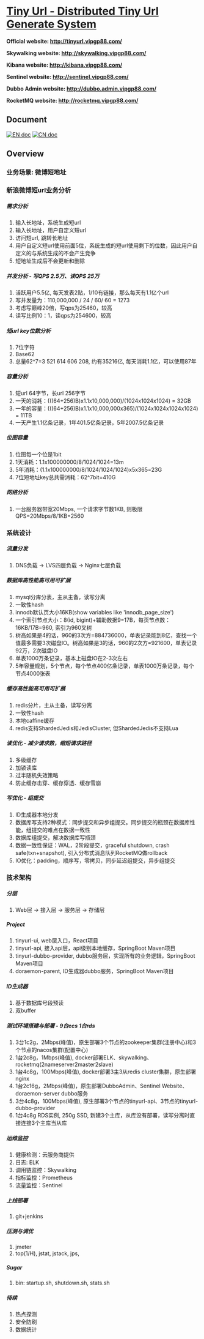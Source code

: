 # [Tiny Url - Distributed Tiny Url Generate System](http://tinyurl.vipgp88.com/)

**Official website: http://tinyurl.vipgp88.com/**

**Skywalking website: http://skywalking.vipgp88.com/**

**Kibana website: http://kibana.vipgp88.com/**

**Sentinel website: http://sentinel.vipgp88.com/**

**Dubbo Admin website: http://dubbo.admin.vipgp88.com/**

**RocketMQ website: http://rocketmq.vipgp88.com/**


## Document

[![EN doc](https://img.shields.io/badge/document-English-blue.svg)]()
[![CN doc](https://img.shields.io/badge/文档-中文版-blue.svg)]()

## Overview
### 业务场景: 微博短地址

### 新浪微博短url业务分析
##### 需求分析
1. 输入长地址，系统生成短url
2. 输入长地址，用户自定义短url
3. 访问短url, 跳转长地址
4. 用户自定义短url使用前面5位，系统生成的短url使用剩下的位数，因此用户自定义的与系统生成的不会产生竞争
5. 短地址生成后不会更新和删除

##### 并发分析 - 写QPS 2.5万、读QPS 25万
1. 活跃用户5.5亿, 每天发表2贴，1/10有链接，那么每天有1.1亿个url
2. 写并发量为：110,000,000 / 24 / 60/ 60 = 1273
3. 考虑写巅峰20倍，写qps为25460，较高
4. 读写比例10：1，读qps为254600，较高

##### 短url key位数分析
1. 7位字符
2. Base62 
3. 总量62^7=3 521 614 606 208, 约有35216亿, 每天消耗1.1亿，可以使用87年

##### 容量分析
1. 短url 64字节，长url 256字节
2. 一天的消耗：(((64+256)B)x1.1x10,000,000)/(1024x1024x1024) = 32GB
3. 一年的容量：(((64+256)B)x1.1x10,000,000x365)/(1024x1024x1024x1024) = 11TB
4. 一天产生1.1亿条记录，1年401.5亿条记录，5年2007.5亿条记录


##### 位图容量
1. 位图每一个位是1bit
2. 1天消耗：1.1x100000000/8/1024/1024=13m
3. 5年消耗：(1.1x100000000/8/1024/1024/1024)x5x365=23G
4. 7位短地址key总共需消耗：62^7bit=410G

##### 网络分析
1.  一台服务器带宽20Mbps, 一个请求字节数1KB, 则极限QPS=20Mbps/8/1KB=2560

### 系统设计
##### 流量分发
1. DNS负载 -> LVS四层负载 -> Nginx七层负载
##### 数据库高性能高可用可扩展
1. mysql分库分表，主从主备，读写分离
2. 一致性hash
3. innodb默认页大小16KB(show variables like 'innodb_page_size')
4. 一个索引节点大小：8(id, bigint)+辅助数据9=17B，每页节点数：16KB/17B=960, 索引为960叉树
5. 树高如果是4的话，960的3次方=884736000，单表记录能到8亿，查找一个值最多需要3次磁盘IO。树高如果是3的话，960的2次方=921600，单表记录92万，2次磁盘IO
6. 单表1000万条记录，基本上磁盘IO在2-3次左右
7. 5年容量规划，5个节点，每个节点400亿条记录，单表1000万条记录，每个节点4000张表

##### 缓存高性能高可用可扩展
1.  redis分片，主从主备，读写分离
2.  一致性hash
3.  本地caffine缓存
4.  redis支持ShardedJedis和JedisCluster, 但ShardedJedis不支持Lua

##### 读优化 - 减少请求数，缩短请求路径
1. 多级缓存
2. 加锁读库
3. 过半随机失效策略
4. 防止缓存击穿、缓存穿透、缓存雪崩

##### 写优化 - 组提交
1. ID生成器本地分发
2. 数据库写支持2种模式：同步提交和异步组提交。同步提交的瓶颈在数据库性能，组提交的难点在数据一致性
3. 数据库组提交，解决数据库写瓶颈
4. 数据一致性保证：WAL，2阶段提交，graceful shutdown, crash safe(txn+snapshot), 引入分布式消息队列RocketMQ做rollback
5. IO优化：padding，顺序写，零拷贝，同步延迟组提交，异步组提交


### 技术架构
##### 分层
1. Web层 -> 接入层 -> 服务层 -> 存储层

##### Project
1. tinyurl-ui, web层入口，React项目
2. tinyurl-api, 接入api层，api级别本地缓存，SpringBoot Maven项目
3. tinyurl-dubbo-provider, dubbo服务层，实现所有的业务逻辑，SpringBoot Maven项目
4. doraemon-parent, ID生成器dubbo服务，SpringBoot Maven项目

##### ID生成器
1. 基于数据库号段预读
2. 双buffer

##### 测试环境搭建与部署 - 9台ecs 1台rds
1. 3台1c2g，2Mbps(峰值)，原生部署3个节点的zookeeper集群(注册中心)和3个节点的nacos集群(配置中心)
2. 1台2c8g，1Mbps(峰值), docker部署ELK、skywalking、rocketmq(2nameserver2master2slave)
3. 1台4c8g，100Mbps(峰值), docker部署3主3从redis cluster集群，原生部署nginx
4. 1台2c16g，2Mbps(峰值)，原生部署DubboAdmin、Sentinel Website、doraemon-server dubbo服务
5. 3台4c8g，100Mbps(峰值), 原生部署3个节点的tinyurl-api、3节点的tinyurl-dubbo-provider
6. 1台4c8g RDS实例, 250g SSD, 新建3个主库，从库没有部署，读写分离时直接连接3个主库当从库


##### 运维监控
1. 健康检测：云服务商提供
2. 日志: ELK
3. 调用链监控：Skywalking
4. 指标监控：Prometheus
5. 流量监控：Sentinel

##### 上线部署
1. git+jenkins

##### 压测与调优
1. jmeter
2. top(1/H), jstat, jstack, jps,

##### Sugar
1. bin: startup.sh, shutdown.sh, stats.sh


##### 待续
1. 热点探测
2. 安全防刷
3. 数据统计





 












